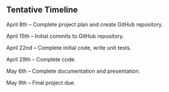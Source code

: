 ## Tentative Timeline

April 8th – Complete project plan and create GitHub repository.

April 15th – Initial commits to GitHub repository.

April 22nd – Complete initial code, write unit tests.

April 29th – Complete code.

May 6th – Complete documentation and presentation.

May 9th – Final project due.
